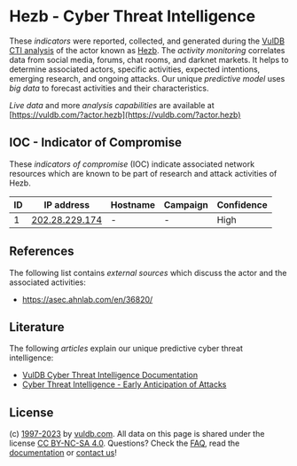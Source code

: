 # Hezb - Cyber Threat Intelligence

These _indicators_ were reported, collected, and generated during the [VulDB CTI analysis](https://vuldb.com/?kb.cti) of the actor known as [Hezb](https://vuldb.com/?actor.hezb). The _activity monitoring_ correlates data from social media, forums, chat rooms, and darknet markets. It helps to determine associated actors, specific activities, expected intentions, emerging research, and ongoing attacks. Our unique _predictive model_ uses _big data_ to forecast activities and their characteristics.

_Live data_ and more _analysis capabilities_ are available at [https://vuldb.com/?actor.hezb](https://vuldb.com/?actor.hezb)

## IOC - Indicator of Compromise

These _indicators of compromise_ (IOC) indicate associated network resources which are known to be part of research and attack activities of Hezb.

ID | IP address | Hostname | Campaign | Confidence
-- | ---------- | -------- | -------- | ----------
1 | [202.28.229.174](https://vuldb.com/?ip.202.28.229.174) | - | - | High

## References

The following list contains _external sources_ which discuss the actor and the associated activities:

* https://asec.ahnlab.com/en/36820/

## Literature

The following _articles_ explain our unique predictive cyber threat intelligence:

* [VulDB Cyber Threat Intelligence Documentation](https://vuldb.com/?kb.cti)
* [Cyber Threat Intelligence - Early Anticipation of Attacks](https://www.scip.ch/en/?labs.20201022)

## License

(c) [1997-2023](https://vuldb.com/?kb.changelog) by [vuldb.com](https://vuldb.com/?kb.about). All data on this page is shared under the license [CC BY-NC-SA 4.0](https://creativecommons.org/licenses/by-nc-sa/4.0/). Questions? Check the [FAQ](https://vuldb.com/?kb.faq), read the [documentation](https://vuldb.com/?kb) or [contact us](https://vuldb.com/?contact)!
